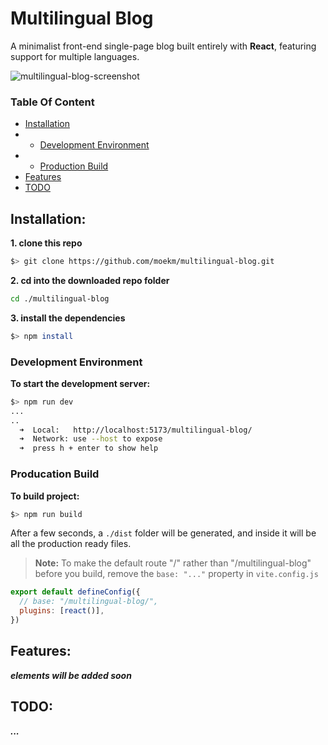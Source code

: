 # Multilingual Blog

A minimalist front-end single-page blog built entirely with **React**, featuring support for multiple languages.

![multilingual-blog-screenshot](https://github.com/moekm/multilingual-blog/assets/76806132/85006136-6c06-4f44-8efa-39c429086d49)

### Table Of Content
- [Installation](#install)
- - [Development Environment](#install-dev)
- - [Production Build](#install-prod)
- [Features](#feat)
- [TODO](#todo) 


<a name="install"></a>
## Installation:

**1. clone this repo**
```bash
$> git clone https://github.com/moekm/multilingual-blog.git
```

**2. cd into the downloaded repo folder**
```bash
cd ./multilingual-blog
```

**3. install the dependencies**
```bash
$> npm install
```

<a name="install-dev"></a>
### Development Environment

**To start the development server:**
```bash
$> npm run dev
...
..
  ➜  Local:   http://localhost:5173/multilingual-blog/
  ➜  Network: use --host to expose
  ➜  press h + enter to show help
```

<a name="install-prod"></a>
### Producation Build

**To build project:**
```bash
$> npm run build
```
After a few seconds, a `./dist` folder will be generated, and inside it will be all the production ready files.

> **Note:** To make the default route "/" rather than "/multilingual-blog" before you build, remove the ``base: "..."`` property in `vite.config.js`

```js
export default defineConfig({
  // base: "/multilingual-blog/",
  plugins: [react()],
})
```

<a name="feat"></a>
## Features:

***elements will be added soon*** 

<a name="todo"></a>
## TODO:

***...*** 
